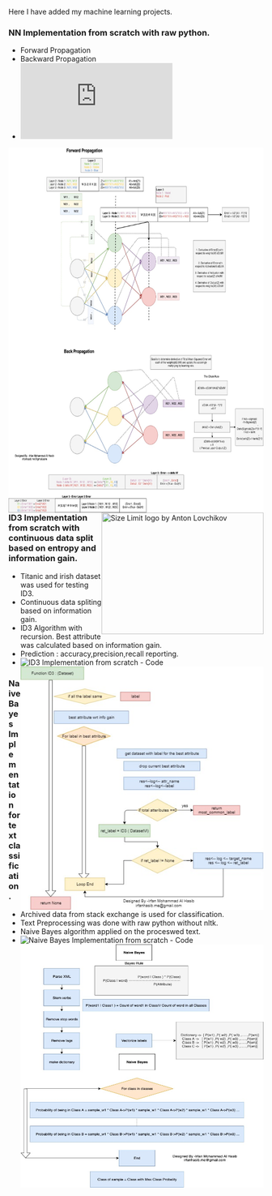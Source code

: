 Here I have added my machine learning projects.

### NN Implementation from scratch with raw python.
* Forward Propagation
* Backward Propagation
* ![NN Implementation from scratch - Code ](https://github.com/irfanhasib0/Machine-Learning/blob/master/Machine_Learning_Algo_From_Scratch/ID3_with_continuous_feature_support_exp.py)

<img src="https://github.com/irfanhasib0/Machine-Learning/blob/master/Algorihms/NN.jpg" align="right"
     title="Size Limit logo by Anton Lovchikov" width="1080" height="720">
<img src="https://github.com/irfanhasib0/Machine-Learning/blob/master/Results/xor_Ann.jpg" align="right"
     title="Size Limit logo by Anton Lovchikov" width="320" height="240">

### ID3 Implementation from scratch with continuous data split based on entropy and information gain.
* Titanic and irish dataset was used for testing ID3.
* Continuous data spliting based on information gain.
* ID3 Algorithm with recursion. Best attribute was calculated based on information gain.
* Prediction : accuracy,precision,recall reporting.
* ![ID3 Implementation from scratch - Code ](https://github.com/irfanhasib0/Machine-Learning/blob/master/Machine_Learning_Algo_From_Scratch/ANN_From_Scratch_modular_class.ipynb)
<img src="https://github.com/irfanhasib0/Machine-Learning/blob/master/Algorihms/ID3.jpg" align="right"
     title="Size Limit logo by Anton Lovchikov" width="640" height="480">

### Naive Bayes Implementation for text classification.
* Archived data from stack exchange is used for classification.
* Text Preprocessing was done with raw python without nltk.
* Naive Bayes algorithm applied on the proceswed text.
* ![Naive Bayes Implementation from scratch - Code ](https://github.com/irfanhasib0/Machine-Learning/blob/master/Machine_Learning_Algo_From_Scratch/Naive_Bayes_Stack_Exchange.ipynb)
<img src="https://github.com/irfanhasib0/Machine-Learning/blob/master/Algorihms/Naive Bayes.jpg" align="right"
     title="Size Limit logo by Anton Lovchikov" width="640" height="480">

